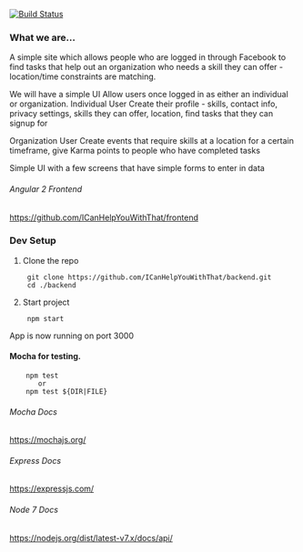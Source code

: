 [![Build Status](https://travis-ci.org/ICanHelpYouWithThat/backend.svg?branch=master)](https://travis-ci.org/ICanHelpYouWithThat/backend)

### What we are...
A simple site which allows people who are logged in through Facebook to find tasks that help out an organization who needs a skill they can offer - location/time constraints are matching.

We will have a simple UI Allow users once logged in as either an individual or organization. Individual User Create their profile - skills, contact info, privacy settings, skills they can offer, location, find tasks that they can signup for

Organization User Create events that require skills at a location for a certain timeframe, give Karma points to people who have completed tasks

Simple UI with a few screens that have simple forms to enter in data

###### *Angular 2 Frontend*
https://github.com/ICanHelpYouWithThat/frontend

###  Dev Setup
1) Clone the repo
        
        git clone https://github.com/ICanHelpYouWithThat/backend.git
        cd ./backend

2) Start project

        npm start

App is now running on port 3000

#### Mocha for testing.

        npm test
           or
        npm test ${DIR|FILE}

###### *Mocha Docs*
https://mochajs.org/


###### *Express Docs*
https://expressjs.com/

###### *Node 7 Docs*
https://nodejs.org/dist/latest-v7.x/docs/api/

